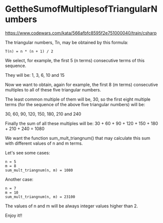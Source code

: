 # GettheSumofMultiplesofTriangularNumbers
https://www.codewars.com/kata/566afbfc8595f2e751000040/train/csharp

The triangular numbers, Tn, may be obtained by this formula:
```
T(n) = n * (n + 1) / 2
```
We select, for example, the first 5 (n terms) consecutive terms of this sequence.

They will be: 1, 3, 6, 10 and 15

Now we want to obtain, again for example, the first 8 (m terms) consecutive multiples to all of these five triangular numbers.

The least common multiple of them will be, 30, so the first eight multiple terms (for the sequence of the above five triangular numbers) will be:

30, 60, 90, 120, 150, 180, 210 and 240

Finally the sum of all these multiples will be: 30 + 60 + 90 + 120 + 150 + 180 + 210 + 240 = 1080

We want the function sum_mult_triangnum() that may calculate this sum with different values of n and m terms.

Let's see some cases:
```
n = 5
m = 8
sum_mult_triangnum(n, m) = 1080
```
Another case:
```
n = 7
m = 10
sum_mult_triangnum(n, m) = 23100
```
The values of n and m will be always integer values higher than 2.

Enjoy it!!
